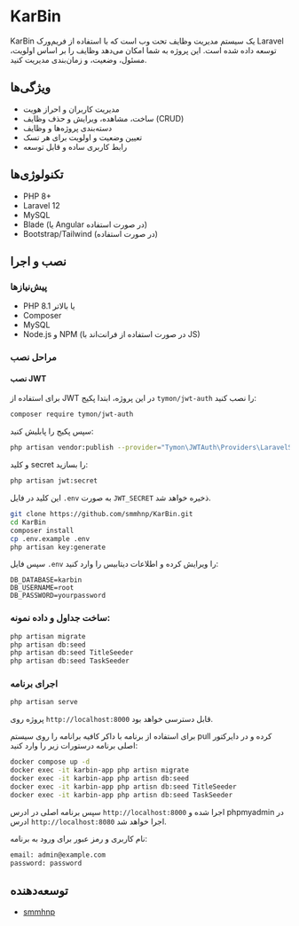 # KarBin

KarBin یک سیستم مدیریت وظایف تحت وب است که با استفاده از فریم‌ورک Laravel توسعه داده شده است. این پروژه به شما امکان می‌دهد وظایف را بر اساس اولویت، مسئول، وضعیت، و زمان‌بندی مدیریت کنید.

## ویژگی‌ها

* مدیریت کاربران و احراز هویت
* ساخت، مشاهده، ویرایش و حذف وظایف (CRUD)
* دسته‌بندی پروژه‌ها و وظایف
* تعیین وضعیت و اولویت برای هر تسک
* رابط کاربری ساده و قابل توسعه

## تکنولوژی‌ها

* PHP 8+
* Laravel 12
* MySQL
* Blade (یا Angular در صورت استفاده)
* Bootstrap/Tailwind (در صورت استفاده)

## نصب و اجرا

### پیش‌نیازها

* PHP 8.1 یا بالاتر
* Composer
* MySQL
* Node.js و NPM (در صورت استفاده از فرانت‌اند با JS)

### مراحل نصب

#### نصب JWT

برای استفاده از JWT در این پروژه، ابتدا پکیج `tymon/jwt-auth` را نصب کنید:

```bash
composer require tymon/jwt-auth
```

سپس پکیج را پابلیش کنید:

```bash
php artisan vendor:publish --provider="Tymon\JWTAuth\Providers\LaravelServiceProvider"
```

و کلید secret را بسازید:

```bash
php artisan jwt:secret
```

این کلید در فایل `.env` به صورت `JWT_SECRET` ذخیره خواهد شد.

```bash
git clone https://github.com/smmhnp/KarBin.git
cd KarBin
composer install
cp .env.example .env
php artisan key:generate
```

سپس فایل `.env` را ویرایش کرده و اطلاعات دیتابیس را وارد کنید:

```env
DB_DATABASE=karbin
DB_USERNAME=root
DB_PASSWORD=yourpassword
```

### ساخت جداول و داده نمونه:

```bash
php artisan migrate
php artisan db:seed
php artisan db:seed TitleSeeder
php artisan db:seed TaskSeeder
```

### اجرای برنامه

```bash
php artisan serve
```

پروژه روی `http://localhost:8000` قابل دسترسی خواهد بود.


برای استفاده از برنامه با داکر کافیه برانامه را روی سیستم pull کرده و در دایرکتور اصلی برنامه درستورات زیر را وارد کنید:
```bash
docker compose up -d
docker exec -it karbin-app php artisn migrate
docker exec -it karbin-app php artisn db:seed
docker exec -it karbin-app php artisn db:seed TitleSeeder
docker exec -it karbin-app php artisn db:seed TaskSeeder
```

سپس برنامه اصلی در ادرس `http://localhost:8000` اجرا شده و phpmyadmin در ادرس `http://localhost:8080` اجرا خواهد شد.


نام کاربری و رمز عبور برای ورود به برنامه:
```bash
email: admin@example.com
password: password
```


## توسعه‌دهنده
* [smmhnp](https://github.com/smmhnp)



